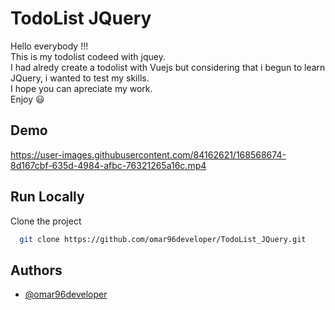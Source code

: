 
# TodoList JQuery

Hello everybody !!!   
This is my todolist codeed with jquey.  
I had alredy create a todolist with Vuejs but considering that i begun to learn JQuery, i wanted to test  my skills.  
I hope you can apreciate my work.  
Enjoy 😃


## Demo

https://user-images.githubusercontent.com/84162621/168568674-8d167cbf-635d-4984-afbc-76321265a16c.mp4


## Run Locally

Clone the project

```bash
  git clone https://github.com/omar96developer/TodoList_JQuery.git
```



## Authors

- [@omar96developer](https://github.com/omar96developer)


